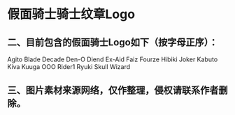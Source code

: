 # 假面骑士骑士纹章Logo
## 二、目前包含的假面骑士Logo如下（按字母正序）：
Agito
Blade
Decade
Den-O
Diend
Ex-Aid
Faiz
Fourze
Hibiki
Joker
Kabuto
Kiva
Kuuga
OOO
Rider1
Ryuki
Skull
Wizard
## 三、图片素材来源网络，仅作整理，侵权请联系作者删除。
